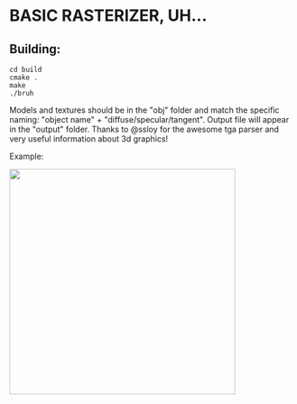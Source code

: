 # BASIC RASTERIZER, UH...
## Building:

```
cd build
cmake .
make
./bruh
```

Models and textures should be in the "obj" folder and match the specific naming: "object name" + "diffuse/specular/tangent".  Output file will appear in the "output" folder. Thanks to @ssloy for the awesome tga parser and very useful information about 3d graphics!

Example:

<img src="https://github.com/dopeyhex/bruh/blob/master/out.png?raw=true" width="400" height="400" />
